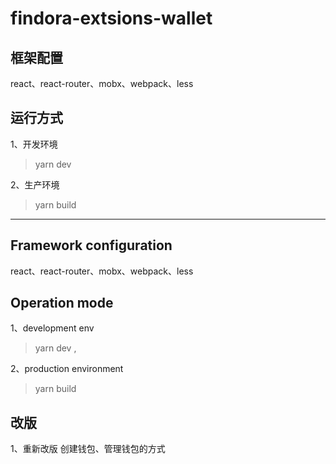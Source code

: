 # findora-extsions-wallet

## 框架配置

react、react-router、mobx、webpack、less

## 运行方式

1、开发环境

> yarn dev

2、生产环境

> yarn build

---

## Framework configuration

react、react-router、mobx、webpack、less

## Operation mode

1、development env

> yarn dev ,

2、production environment

> yarn build

## 改版

1、重新改版 创建钱包、管理钱包的方式
